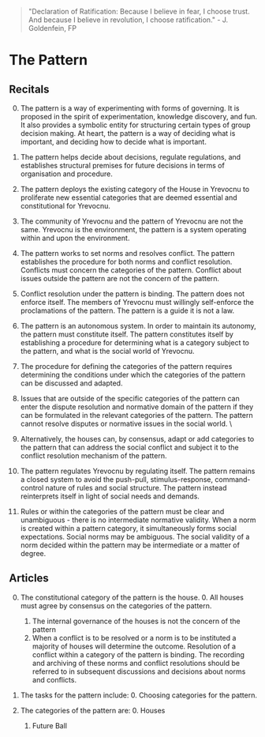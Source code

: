 > "Declaration of Ratification: Because I believe in fear, I choose trust. And because I believe in revolution, I choose ratification." - J. Goldenfein, FP

# The Pattern

## Recitals

0. The pattern is a way of experimenting with forms of governing. It is proposed in the spirit of experimentation, knowledge discovery, and fun. It also provides a symbolic entity for structuring certain types of group decision making. At heart, the pattern is a way of deciding what is important, and deciding how to decide what is important.

1. The pattern helps decide about decisions, regulate regulations, and establishes structural premises for future decisions in terms of organisation and procedure.

2. The pattern deploys the existing category of the House in Yrevocnu to proliferate new essential categories that are deemed essential and constitutional for Yrevocnu.

3. The community of Yrevocnu and the pattern of Yrevocnu are not the same. Yrevocnu is the environment, the pattern is a system operating within and upon the environment.

4. The pattern works to set norms and resolves conflict. The pattern establishes the procedure for both norms and conflict resolution. Conflicts must concern the categories of the pattern. Conflict about issues outside the pattern are not the concern of the pattern.

5. Conflict resolution under the pattern is binding. The pattern does not enforce itself. The members of Yrevocnu must willingly self-enforce the proclamations of the pattern. The pattern is a guide it is not a law.

6. The pattern is an autonomous system. In order to maintain its autonomy, the pattern must constitute itself. The pattern constitutes itself by establishing a procedure for determining what is a category subject to the pattern, and what is the social world of Yrevocnu.

7. The procedure for defining the categories of the pattern requires determining the conditions under which the categories of the pattern can be discussed and adapted.

8. Issues that are outside of the specific categories of the pattern can enter the dispute resolution and normative domain of the pattern if they can be formulated in the relevant categories of the pattern. The pattern cannot resolve disputes or normative issues in the social world. \

9. Alternatively, the houses can, by consensus, adapt or add categories to the pattern that can address the social conflict and subject it to the conflict resolution mechanism of the pattern.

10. The pattern regulates Yrevocnu by regulating itself. The pattern remains a closed system to avoid the push-pull, stimulus-response, command-control nature of rules and social structure. The pattern instead reinterprets itself in light of social needs and demands.

11. Rules or within the categories of the pattern must be clear and unambiguous - there is no intermediate normative validity. When a norm is created within a pattern category, it simultaneously forms social expectations. Social norms may be ambiguous. The social validity of a norm decided within the pattern may be intermediate or a matter of degree.


## Articles

0. The constitutional category of the pattern is the house.
    0. All houses must agree by consensus on the categories of the pattern.
    1. The internal governance of the houses is not the concern of the pattern
    2. When a conflict is to be resolved or a norm is to be instituted a majority of houses will determine the outcome. Resolution of a conflict within a category of the pattern is binding. The recording and archiving of these norms and conflict resolutions should be referred to in subsequent discussions and decisions about norms and conflicts.

1. The tasks for the pattern include:
    0. Choosing categories for the pattern.

2. The categories of the pattern are:
    0. Houses
    1. Future Ball
